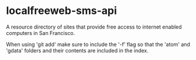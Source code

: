 localfreeweb-sms-api
===========

A resource directory of sites that provide free access to internet enabled computers in San Francisco.

When using 'git add' make sure to include the '-f' flag so that the
'atom' and 'gdata' folders and their contents are included in the index.
